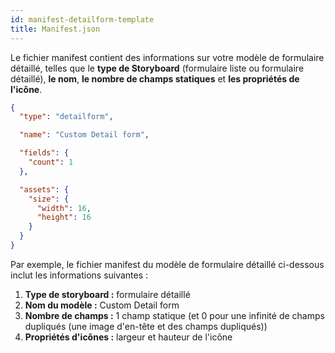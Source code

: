 ```yaml
---
id: manifest-detailform-template
title: Manifest.json
---
```


Le fichier manifest contient des informations sur votre modèle de formulaire détaillé, telles que le **type de Storyboard** (formulaire liste ou formulaire détaillé), **le nom**, **le nombre de champs statiques** et **les propriétés de l'icône**.


```json
{
  "type": "detailform",

  "name": "Custom Detail form",

  "fields": {
    "count": 1
  },

  "assets": {
    "size": {
      "width": 16,
      "height": 16
    }
  }
}

```

Par exemple, le fichier manifest du modèle de formulaire détaillé ci-dessous inclut les informations suivantes :

1. **Type de storyboard :** formulaire détaillé
2. **Nom du modèle :** Custom Detail form
3. **Nombre de champs :** 1 champ statique (et 0 pour une infinité de champs dupliqués (une image d'en-tête et des champs dupliqués))
4. **Propriétés d'icônes :** largeur et hauteur de l'icône
